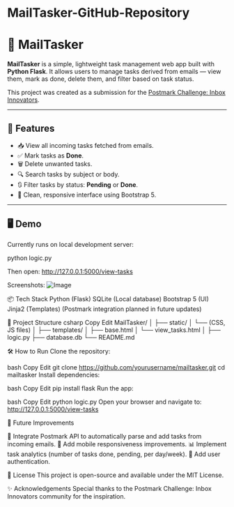 # MailTasker-GitHub-Repository

# 📧 MailTasker

**MailTasker** is a simple, lightweight task management web app built with **Python Flask**. It allows users to manage tasks derived from emails — view them, mark as done, delete them, and filter based on task status.  

This project was created as a submission for the [Postmark Challenge: Inbox Innovators](https://dev.to/challenges/postmark).

---

## 🚀 Features

- 📥 View all incoming tasks fetched from emails.
- ✅ Mark tasks as **Done**.
- 🗑️ Delete unwanted tasks.
- 🔍 Search tasks by subject or body.
- 🔃 Filter tasks by status: **Pending** or **Done**.
- 📱 Clean, responsive interface using Bootstrap 5.

---

## 🖥️ Demo

Currently runs on local development server:


python logic.py

Then open:
http://127.0.0.1:5000/view-tasks

Screenshots:
![Image](https://github.com/user-attachments/assets/196cb70b-2e39-4722-af4c-16dc346df5ce)

📦 Tech Stack
Python (Flask)
SQLite (Local database)
Bootstrap 5 (UI)
Jinja2 (Templates)
(Postmark integration planned in future updates)

📂 Project Structure
csharp
Copy
Edit
MailTasker/
│
├── static/
│   └── (CSS, JS files)
│
├── templates/
│   ├── base.html
│   └── view_tasks.html
│
├── logic.py
├── database.db
└── README.md

🛠️ How to Run
Clone the repository:

bash
Copy
Edit
git clone https://github.com/yourusername/mailtasker.git
cd mailtasker
Install dependencies:

bash
Copy
Edit
pip install flask
Run the app:

bash
Copy
Edit
python logic.py
Open your browser and navigate to:
http://127.0.0.1:5000/view-tasks

🎯 Future Improvements

📧 Integrate Postmark API to automatically parse and add tasks from incoming emails.
📱 Add mobile responsiveness improvements.
📊 Implement task analytics (number of tasks done, pending, per day/week).
📝 Add user authentication.

📃 License
This project is open-source and available under the MIT License.

✨ Acknowledgements
Special thanks to the Postmark Challenge: Inbox Innovators community for the inspiration.





